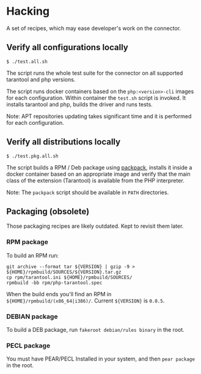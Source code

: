 # Hacking

A set of recipes, which may ease developer's work on the connector.

## Verify all configurations locally

```shell
$ ./test.all.sh
```

The script runs the whole test suite for the connector on all supported
tarantool and php versions.

The script runs docker containers based on the `php:<version>-cli` images for
each configuration. Within container the `test.sh` script is invoked. It
installs tarantool and php, builds the driver and runs tests.

Note: APT repositories updating takes significant time and it is performed for
each configuration.

## Verify all distributions locally

```shell
$ ./test.pkg.all.sh
```

The script builds a RPM / Deb package using [packpack][packpack], installs it
inside a docker container based on an appropriate image and verify that the
main class of the extension (Tarantool) is available from the PHP interpreter.
    
Note: The `packpack` script should be available in `PATH` directories.

## Packaging (obsolete)

Those packaging recipes are likely outdated. Kept to revisit them later.

### RPM package

To build an RPM run:

```
git archive --format tar ${VERSION} | gzip -9 > ${HOME}/rpmbuild/SOURCES/${VERSION}.tar.gz
cp rpm/tarantool.ini ${HOME}/rpmbuild/SOURCES/
rpmbuild -bb rpm/php-tarantool.spec
```

When the build ends you'll find an RPM in `${HOME}/rpmbuild/(x86_64|i386)/`.
Current `${VERSION}` is `0.0.5`.

### DEBIAN package

To build a DEB package, run `fakeroot debian/rules binary` in the root.

### PECL package

You must have PEAR/PECL Installed in your system, and then `pear package` in
the root.

[packpack]: https://github.com/packpack/packpack
